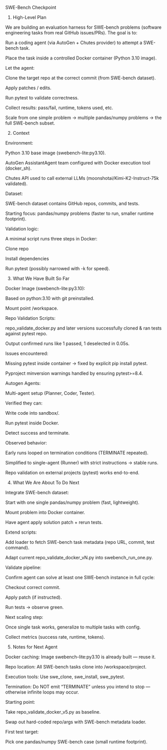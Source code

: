 SWE-Bench Checkpoint
1. High-Level Plan

We are building an evaluation harness for SWE-bench problems (software engineering tasks from real GitHub issues/PRs).
The goal is to:

Run a coding agent (via AutoGen + Chutes provider) to attempt a SWE-bench task.

Place the task inside a controlled Docker container (Python 3.10 image).

Let the agent:

Clone the target repo at the correct commit (from SWE-bench dataset).

Apply patches / edits.

Run pytest to validate correctness.

Collect results: pass/fail, runtime, tokens used, etc.

Scale from one simple problem → multiple pandas/numpy problems → the full SWE-bench subset.

2. Context

Environment:

Python 3.10 base image (swebench-lite:py3.10).

AutoGen AssistantAgent team configured with Docker execution tool (docker_sh).

Chutes API used to call external LLMs (moonshotai/Kimi-K2-Instruct-75k validated).

Dataset:

SWE-bench dataset contains GitHub repos, commits, and tests.

Starting focus: pandas/numpy problems (faster to run, smaller runtime footprint).

Validation logic:

A minimal script runs three steps in Docker:

Clone repo

Install dependencies

Run pytest (possibly narrowed with -k <keyword> for speed).

3. What We Have Built So Far

Docker Image (swebench-lite:py3.10):

Based on python:3.10 with git preinstalled.

Mount point /workspace.

Repo Validation Scripts:

repo_validate_docker.py and later versions successfully cloned & ran tests against pytest repo.

Output confirmed runs like 1 passed, 1 deselected in 0.05s.

Issues encountered:

Missing pytest inside container → fixed by explicit pip install pytest.

Pyproject minversion warnings handled by ensuring pytest>=8.4.

Autogen Agents:

Multi-agent setup (Planner, Coder, Tester).

Verified they can:

Write code into sandbox/.

Run pytest inside Docker.

Detect success and terminate.

Observed behavior:

Early runs looped on termination conditions (TERMINATE repeated).

Simplified to single-agent (Runner) with strict instructions → stable runs.

Repo validation on external projects (pytest) works end-to-end.

4. What We Are About To Do Next

Integrate SWE-bench dataset:

Start with one single pandas/numpy problem (fast, lightweight).

Mount problem into Docker container.

Have agent apply solution patch + rerun tests.

Extend scripts:

Add loader to fetch SWE-bench task metadata (repo URL, commit, test command).

Adapt current repo_validate_docker_vN.py into swebench_run_one.py.

Validate pipeline:

Confirm agent can solve at least one SWE-bench instance in full cycle:

Checkout correct commit.

Apply patch (if instructed).

Run tests → observe green.

Next scaling step:

Once single task works, generalize to multiple tasks with config.

Collect metrics (success rate, runtime, tokens).

5. Notes for Next Agent

Docker caching: Image swebench-lite:py3.10 is already built — reuse it.

Repo location: All SWE-bench tasks clone into /workspace/project.

Execution tools: Use swe_clone, swe_install, swe_pytest.

Termination: Do NOT emit “TERMINATE” unless you intend to stop — otherwise infinite loops may occur.

Starting point:

Take repo_validate_docker_v5.py as baseline.

Swap out hard-coded repo/args with SWE-bench metadata loader.

First test target:

Pick one pandas/numpy SWE-bench case (small runtime footprint).